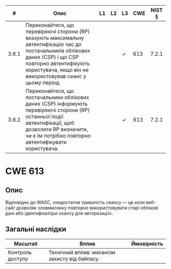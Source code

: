 | #    | Опис                                        | L1 | L2 | L3 | CWE | NIST § |
|------|---------------------------------------------|----|----|----|-----|--------|
|3.6.1 |Переконайтеся, що перевіряючі сторони (RP) вказують максимальну автентифікацію час до постачальників облікових даних (CSP) і що CSP повторно автентифікують користувача, якщо він не використовував сеанс у цьому період.|  |  | ✓ |613|7.2.1|
|3.6.2 |Переконайтеся, що постачальники облікових даних (CSP) інформують перевіряючі сторони (RP) останньої події автентифікації, щоб дозволити RP визначити, чи є їм потрібно повторно автентифікувати користувача.|  |  | ✓ |613|7.2.1|

# CWE 613

## Опис
Відповідно до WASC, «недостатня тривалість сеансу — це коли веб-сайт дозволяє зловмиснику повторно використовувати старі облікові дані або ідентифікатори сеансу для авторизації».

## Загальні наслідки
| Масштаб          | Вплив                                          | Ймовірність |
|------------------|------------------------------------------------|-------------|
| Контроль доступу | Технічний вплив: механізм захисту від байпасу. |             |